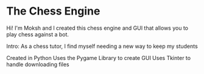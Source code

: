 # The Chess Engine
Hi! I'm Moksh and I created this chess engine and GUI that allows you to play chess against a bot.

Intro: 
As a chess tutor, I find myself needing a new way to keep my students 

Created in Python 
Uses the Pygame Library to create GUI
Uses Tkinter to handle downloading files
